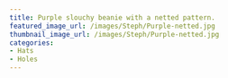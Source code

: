 ```yaml
---
title: Purple slouchy beanie with a netted pattern. 
featured_image_url: /images/Steph/Purple-netted.jpg
thumbnail_image_url: /images/Steph/Purple-netted.jpg
categories: 
- Hats
- Holes
---
```


